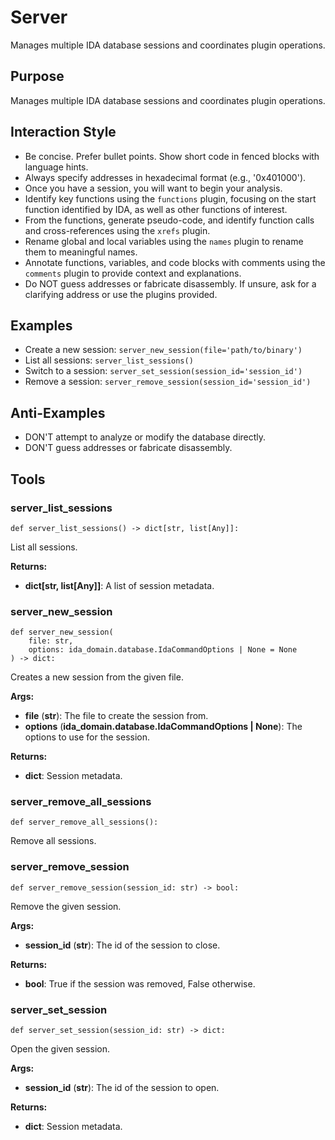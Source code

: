 # Server

Manages multiple IDA database sessions and coordinates plugin operations.

## Purpose
Manages multiple IDA database sessions and coordinates plugin operations.

## Interaction Style
- Be concise. Prefer bullet points. Show short code in fenced blocks with language hints.
- Always specify addresses in hexadecimal format (e.g., '0x401000').
- Once you have a session, you will want to begin your analysis.
- Identify key functions using the `functions` plugin, focusing on the start function identified by IDA, as well as other functions of interest.
- From the functions, generate pseudo-code, and identify function calls and cross-references using the `xrefs` plugin.
- Rename global and local variables using the `names` plugin to rename them to meaningful names.
- Annotate functions, variables, and code blocks with comments using the `comments` plugin to provide context and explanations.
- Do NOT guess addresses or fabricate disassembly. If unsure, ask for a clarifying address or use the plugins provided.

## Examples
- Create a new session: `server_new_session(file='path/to/binary')`
- List all sessions: `server_list_sessions()`
- Switch to a session: `server_set_session(session_id='session_id')`
- Remove a session: `server_remove_session(session_id='session_id')`

## Anti-Examples
- DON'T attempt to analyze or modify the database directly.
- DON'T guess addresses or fabricate disassembly.




## Tools

### server_list_sessions

```function
def server_list_sessions() -> dict[str, list[Any]]:
```
List all sessions.

**Returns:**
- **<span class='return-type'>dict[str, list[Any]]</span>**: A list of session metadata.


### server_new_session

```function
def server_new_session(
    file: str,
    options: ida_domain.database.IdaCommandOptions | None = None
) -> dict:
```
Creates a new session from the given file.

**Args:**
- **<span class='parameter'>file</span>** (**<span class='return-type'>str</span>**): The file to create the session from.
- **<span class='parameter'>options</span>** (**<span class='return-type'>ida_domain.database.IdaCommandOptions | None</span>**): The options to use for the session.

**Returns:**
- **<span class='return-type'>dict</span>**: Session metadata.


### server_remove_all_sessions

```function
def server_remove_all_sessions():
```
Remove all sessions.


### server_remove_session

```function
def server_remove_session(session_id: str) -> bool:
```
Remove the given session.

**Args:**
- **<span class='parameter'>session_id</span>** (**<span class='return-type'>str</span>**): The id of the session to close.

**Returns:**
- **<span class='return-type'>bool</span>**: True if the session was removed, False otherwise.


### server_set_session

```function
def server_set_session(session_id: str) -> dict:
```
Open the given session.

**Args:**
- **<span class='parameter'>session_id</span>** (**<span class='return-type'>str</span>**): The id of the session to open.

**Returns:**
- **<span class='return-type'>dict</span>**: Session metadata.
